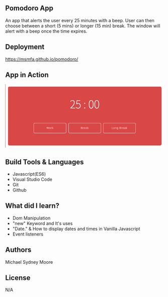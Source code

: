 
## Pomodoro App
An app that alerts the user every 25 minutes with a beep. User can then choose between a short (5 mins) or longer (15 min) break. The window will alert with a beep once the time expires. 
## Deployment
https://msmfa.github.io/pomodoro/
## App in Action
![](IMG/pomodoro-screenshot.png)
## Build Tools & Languages
- Javascript(ES6)
- Visual Studio Code
- Git
- Github

## What did I learn? 
- Dom Manipulation 
- "new" Keyword and It's uses
- "Date." & How to display dates and times in Vanilla Javascript
- Event listeners 

## Authors 
Michael Sydney Moore            
## License 
N/A

